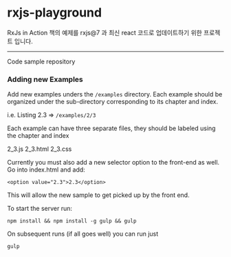 # rxjs-playground

RxJs in Action 책의 예제를 rxjs@7 과 최신 react 코드로 
업데이트하기 위한 프로젝트 입니다.

----
  
Code sample repository

### Adding new Examples

Add new examples unders the `/examples` directory.
Each example should be organized under the sub-directory corresponding to its chapter and index.

i.e. Listing 2.3 => `/examples/2/3`

Each example can have three separate files, they should be labeled using the chapter and index

2_3.js
2_3.html
2_3.css

Currently you must also add a new selector option to the front-end as well.
Go into index.html and add:

`<option value="2.3">2.3</option>`

This will allow the new sample to get picked up by the front end.

To start the server run:

`npm install && npm install -g gulp && gulp`

On subsequent runs (if all goes well) you can run just 

`gulp`
